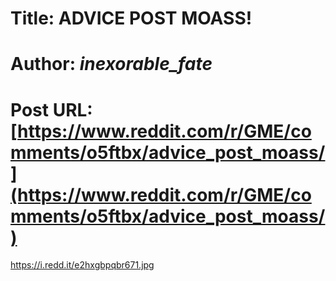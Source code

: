 # Title: ADVICE POST MOASS!
# Author: _inexorable_fate_
# Post URL: [https://www.reddit.com/r/GME/comments/o5ftbx/advice_post_moass/](https://www.reddit.com/r/GME/comments/o5ftbx/advice_post_moass/)


https://i.redd.it/e2hxgbpqbr671.jpg
